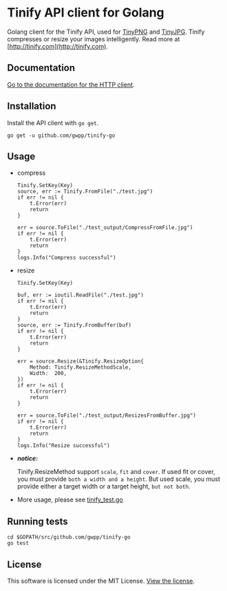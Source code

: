 # Tinify API client for Golang

Golang client for the Tinify API, used for [TinyPNG](https://tinypng.com) and [TinyJPG](https://tinyjpg.com). Tinify compresses or resize your images intelligently. Read more at [http://tinify.com](http://tinify.com).

## Documentation

[Go to the documentation for the HTTP client](https://tinypng.com/developers/reference).

## Installation

Install the API client with `go get`.

```shell
go get -u github.com/gwpp/tinify-go
```

## Usage

- compress
    ```golang
    Tinify.SetKey(Key)
    source, err := Tinify.FromFile("./test.jpg")
    if err != nil {
        t.Error(err)
        return
    }

    err = source.ToFile("./test_output/CompressFromFile.jpg")
    if err != nil {
        t.Error(err)
        return
    }
    logs.Info("Compress successful")
    ```

- resize
    ```golang
    Tinify.SetKey(Key)

    buf, err := ioutil.ReadFile("./test.jpg")
    if err != nil {
        t.Error(err)
        return
    }
    source, err := Tinify.FromBuffer(buf)
    if err != nil {
        t.Error(err)
        return
    }

    err = source.Resize(&Tinify.ResizeOption{
        Method: Tinify.ResizeMethodScale,
        Width:  200,
    })
    if err != nil {
        t.Error(err)
        return
    }

    err = source.ToFile("./test_output/ResizesFromBuffer.jpg")
    if err != nil {
        t.Error(err)
        return
    }
    logs.Info("Resize successful")
    ```

- ***notice:***

    Tinify.ResizeMethod support `scale`, `fit` and `cover`. If used fit or cover, you must provide `both a width and a height`. But used scale, you must provide either a target width or a target height, `but not both`.


- More usage, please see [tinify_test.go](./tinify_test.go)

## Running tests

```shell
cd $GOPATH/src/github.com/gwpp/tinify-go
go test
```

## License

This software is licensed under the MIT License. [View the license](LICENSE).
